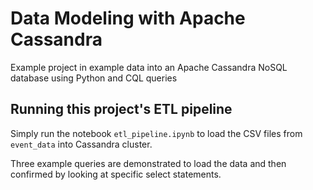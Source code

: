 # Data Modeling with Apache Cassandra

Example project in example data into an Apache Cassandra NoSQL database using
Python and CQL queries

## Running this project's ETL pipeline

Simply run the notebook `etl_pipeline.ipynb` to load the CSV files from 
`event_data` into Cassandra cluster.

Three example queries are demonstrated to load the data and then confirmed by
looking at specific select statements.